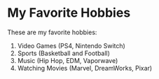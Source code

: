 # My Favorite Hobbies

These are my favorite hobbies:

1. Video Games (PS4, Nintendo Switch)
2. Sports (Basketball and Football)
3. Music (Hip Hop, EDM, Vaporwave)
4. Watching Movies (Marvel, DreamWorks, Pixar)